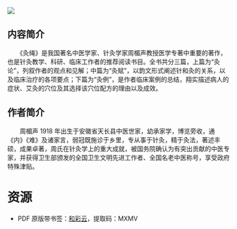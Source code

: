 ![](http://img3m4.ddimg.cn/23/32/25152854-1_u_3.jpg)

## 内容简介

　　《灸绳》是我国著名中医学家、针灸学家周楣声教授医学专著中重要的著作，也是针灸教学、科研、临床工作者的推荐阅读书目。全书共分三篇，上篇为“灸论”，列叙作者的观点和见解；中篇为“灸赋”，以韵文形式阐述针和灸的关系，以及临床治疗的各项要点；下篇为“灸例”，是作者临床案例的总结，翔实描述病人的症状、艾灸的穴位及其选择该穴位配方的理由以及成效。

## 作者简介

　　周楣声 1918 年出生于安徽省天长县中医世家，幼承家学，博览旁收，通《内》《难》及诸家言，弱冠既施诊于乡里，专从事于针灸，精于灸法，著述丰硕，成果卓著，周氏在针灸学上的重大成就，被国务院确认为有突出贡献的中医专家，并获得卫生部颁发的全国卫生文明先进工作者、全国名老中医称号，享受政府特殊津贴。

# 资源

* PDF 原版带书签：[和彩云](https://caiyun.feixin.10086.cn/dl/0n5CrO3oVXElc)，提取码：MXMV
